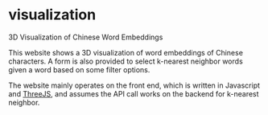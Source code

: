 # visualization
3D Visualization of Chinese Word Embeddings

This website shows a 3D visualization of word embeddings of Chinese characters. A form is also provided to select k-nearest
neighbor words given a word based on some filter options. 

The website mainly operates on the front end, which is written in Javascript and [ThreeJS](https://threejs.org/), and assumes
the API call works on the backend for k-nearest neighbor.

